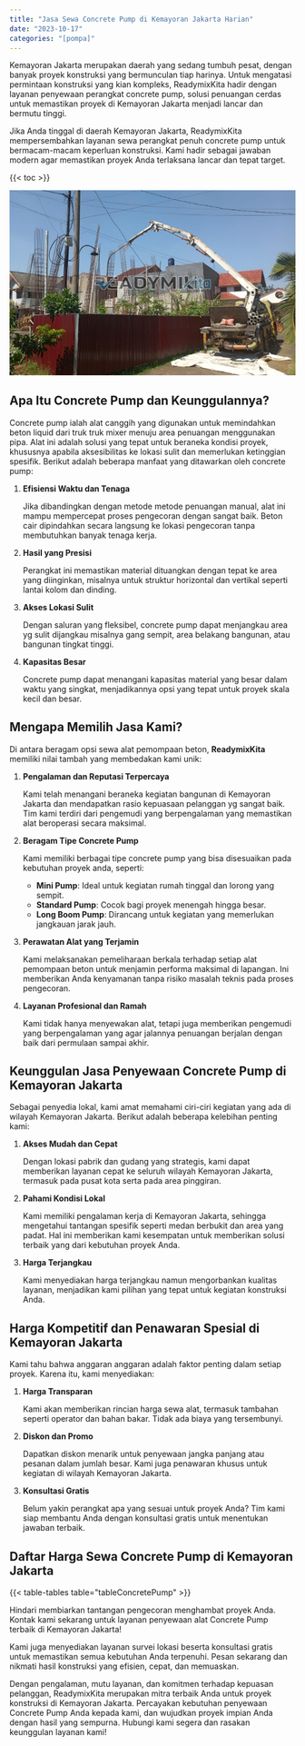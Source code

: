 ```yaml
---
title: "Jasa Sewa Concrete Pump di Kemayoran Jakarta Harian"
date: "2023-10-17"
categories: "[pompa]"
---
```


Kemayoran Jakarta merupakan daerah yang sedang tumbuh pesat, dengan banyak proyek konstruksi yang bermunculan tiap harinya. Untuk mengatasi permintaan konstruksi yang kian kompleks, ReadymixKita hadir dengan layanan penyewaan perangkat concrete pump, solusi penuangan cerdas untuk memastikan proyek di Kemayoran Jakarta menjadi lancar dan bermutu tinggi.

Jika Anda tinggal di daerah Kemayoran Jakarta, ReadymixKita mempersembahkan layanan sewa perangkat penuh concrete pump untuk bermacam-macam keperluan konstruksi. Kami hadir sebagai jawaban modern agar memastikan proyek Anda terlaksana lancar dan tepat target.

{{< toc >}}

![Jasa Sewa Concrete Pump di Kemayoran Jakarta Harian](/images/pompa/sewa-pompa-24.jpg)

## Apa Itu Concrete Pump dan Keunggulannya?

Concrete pump ialah alat canggih yang digunakan untuk memindahkan beton liquid dari truk truk mixer menuju area penuangan menggunakan pipa. Alat ini adalah solusi yang tepat untuk beraneka kondisi proyek, khususnya apabila aksesibilitas ke lokasi sulit dan memerlukan ketinggian spesifik. Berikut adalah beberapa manfaat yang ditawarkan oleh concrete pump:

1. **Efisiensi Waktu dan Tenaga**

   Jika dibandingkan dengan metode metode penuangan manual, alat ini mampu mempercepat proses pengecoran dengan sangat baik. Beton cair dipindahkan secara langsung ke lokasi pengecoran tanpa membutuhkan banyak tenaga kerja.

2. **Hasil yang Presisi**

   Perangkat ini memastikan material dituangkan dengan tepat ke area yang diinginkan, misalnya untuk struktur horizontal dan vertikal seperti lantai kolom dan dinding.

3. **Akses Lokasi Sulit**

   Dengan saluran yang fleksibel, concrete pump dapat menjangkau area yg sulit dijangkau misalnya gang sempit, area belakang bangunan, atau bangunan tingkat tinggi.

4. **Kapasitas Besar**

   Concrete pump dapat menangani kapasitas material yang besar dalam waktu yang singkat, menjadikannya opsi yang tepat untuk proyek skala kecil dan besar.

## Mengapa Memilih Jasa Kami?

Di antara beragam opsi sewa alat pemompaan beton, **ReadymixKita** memiliki nilai tambah yang membedakan kami unik:

1. **Pengalaman dan Reputasi Terpercaya**

   Kami telah menangani beraneka kegiatan bangunan di Kemayoran Jakarta dan mendapatkan rasio kepuasaan pelanggan yg sangat baik. Tim kami terdiri dari pengemudi yang berpengalaman yang memastikan alat beroperasi secara maksimal.

2. **Beragam Tipe Concrete Pump**

   Kami memiliki berbagai tipe concrete pump yang bisa disesuaikan pada kebutuhan proyek anda, seperti:
   - **Mini Pump**: Ideal untuk kegiatan rumah tinggal dan lorong yang sempit.
   - **Standard Pump**: Cocok bagi proyek menengah hingga besar.
   - **Long Boom Pump**: Dirancang untuk kegiatan yang memerlukan jangkauan jarak jauh.

3. **Perawatan Alat yang Terjamin**

   Kami melaksanakan pemeliharaan berkala terhadap setiap alat pemompaan beton untuk menjamin performa maksimal di lapangan. Ini memberikan Anda kenyamanan tanpa risiko masalah teknis pada proses pengecoran.

4. **Layanan Profesional dan Ramah**

   Kami tidak hanya menyewakan alat, tetapi juga memberikan pengemudi yang berpengalaman yang agar jalannya penuangan berjalan dengan baik dari permulaan sampai akhir.

## Keunggulan Jasa Penyewaan Concrete Pump di Kemayoran Jakarta

Sebagai penyedia lokal, kami amat memahami ciri-ciri kegiatan yang ada di wilayah Kemayoran Jakarta. Berikut adalah beberapa kelebihan penting kami:

1. **Akses Mudah dan Cepat**

   Dengan lokasi pabrik dan gudang yang strategis, kami dapat memberikan layanan cepat ke seluruh wilayah Kemayoran Jakarta, termasuk pada pusat kota serta pada area pinggiran.

2. **Pahami Kondisi Lokal**

   Kami memiliki pengalaman kerja di Kemayoran Jakarta, sehingga mengetahui tantangan spesifik seperti medan berbukit dan area yang padat. Hal ini memberikan kami kesempatan untuk memberikan solusi terbaik yang dari kebutuhan proyek Anda.

3. **Harga Terjangkau**

   Kami menyediakan harga terjangkau namun mengorbankan kualitas layanan, menjadikan kami pilihan yang tepat untuk kegiatan konstruksi Anda.

## Harga Kompetitif dan Penawaran Spesial di Kemayoran Jakarta

Kami tahu bahwa anggaran anggaran adalah faktor penting dalam setiap proyek. Karena itu, kami menyediakan:

1. **Harga Transparan**

   Kami akan memberikan rincian harga sewa alat, termasuk tambahan seperti operator dan bahan bakar. Tidak ada biaya yang tersembunyi.

2. **Diskon dan Promo**

   Dapatkan diskon menarik untuk penyewaan jangka panjang atau pesanan dalam jumlah besar. Kami juga penawaran khusus untuk kegiatan di wilayah Kemayoran Jakarta.

3. **Konsultasi Gratis**

   Belum yakin perangkat apa yang sesuai untuk proyek Anda? Tim kami siap membantu Anda dengan konsultasi gratis untuk menentukan jawaban terbaik.

## Daftar Harga Sewa Concrete Pump di Kemayoran Jakarta

{{< table-tables table="tableConcretePump" >}}

Hindari membiarkan tantangan pengecoran menghambat proyek Anda. Kontak kami sekarang untuk layanan penyewaan alat Concrete Pump terbaik di Kemayoran Jakarta!

Kami juga menyediakan layanan survei lokasi beserta konsultasi gratis untuk memastikan semua kebutuhan Anda terpenuhi. Pesan sekarang dan nikmati hasil konstruksi yang efisien, cepat, dan memuaskan.

Dengan pengalaman, mutu layanan, dan komitmen terhadap kepuasan pelanggan, ReadymixKita merupakan mitra terbaik Anda untuk proyek konstruksi di Kemayoran Jakarta. Percayakan kebutuhan penyewaan Concrete Pump Anda kepada kami, dan wujudkan proyek impian Anda dengan hasil yang sempurna. Hubungi kami segera dan rasakan keunggulan layanan kami!